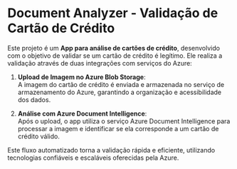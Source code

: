 # Document Analyzer - Validação de Cartão de Crédito

Este projeto é um **App para análise de cartões de crédito**, desenvolvido com o objetivo de validar se um cartão de crédito é legítimo. Ele realiza a validação através de duas integrações com serviços do Azure:

1. **Upload de Imagem no Azure Blob Storage**:  
   A imagem do cartão de crédito é enviada e armazenada no serviço de armazenamento do Azure, garantindo a organização e acessibilidade dos dados.

2. **Análise com Azure Document Intelligence**:  
   Após o upload, o app utiliza o serviço Azure Document Intelligence para processar a imagem e identificar se ela corresponde a um cartão de crédito válido.

Este fluxo automatizado torna a validação rápida e eficiente, utilizando tecnologias confiáveis e escaláveis oferecidas pela Azure.
